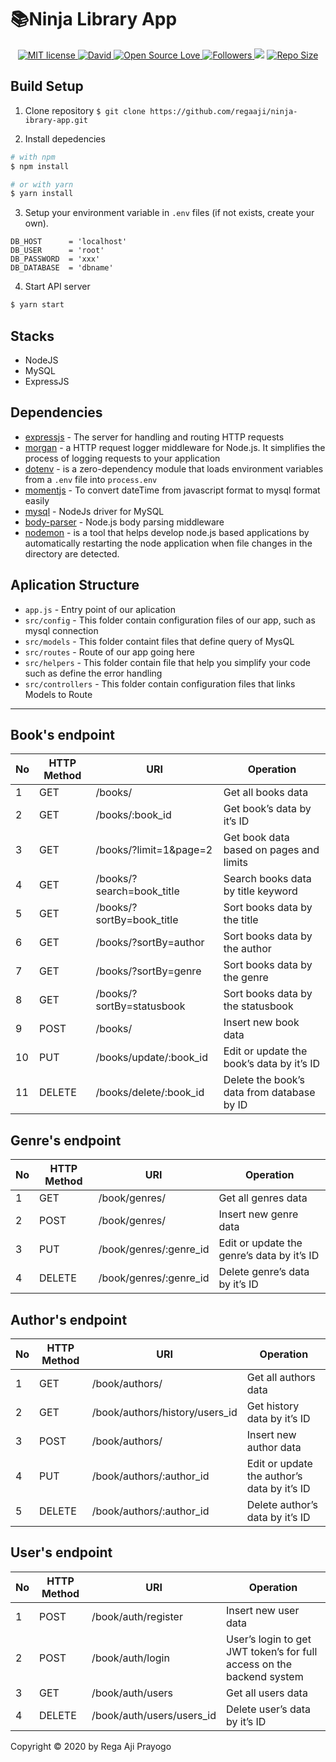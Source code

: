 # 📚Ninja Library App
<p align="center">
  <a href="http://opensource.org/licenses/MIT">
    <img title="MIT license" src="http://img.shields.io/badge/license-MIT-brightgreen.svg">
  </a>
    <a href="#">
    <img alt="David" src="https://img.shields.io/david/dev/iyansr/novel-library-api">
  </a>
  <a href="#">
    <img title="Open Source Love" src="https://badges.frapsoft.com/os/v1/open-source.svg?v=102">
  </a>
  <a href="https://github.com/regaaji?tab=followers">
    <img title="Followers" src="https://img.shields.io/github/followers/regaaji?style=social">
  </a>
  <a href="https://github.com/prettier/prettier"><img src="https://img.shields.io/badge/styled_with-prettier-ff69b4.svg"></a>
  <a href="#">
    <img title="Repo Size" src="https://img.shields.io/github/repo-size/regaaji/novel-library-api">
  </a>

</p>

## Build Setup

1. Clone repository
   `$ git clone https://github.com/regaaji/ninja-ibrary-app.git`

2. Install depedencies

```bash
# with npm
$ npm install

# or with yarn
$ yarn install
```

3. Setup your environment variable in `.env` files (if not exists, create your own).

```env
DB_HOST      = 'localhost'
DB_USER      = 'root'
DB_PASSWORD  = 'xxx'
DB_DATABASE  = 'dbname'
```

4. Start API server

```bash
$ yarn start
```

## Stacks

- NodeJS
- MySQL
- ExpressJS

## Dependencies

- [expressjs](https://www.npmjs.com/package/express) - The server for handling and routing HTTP requests
- [morgan](https://www.npmjs.com/package/morgan) - a HTTP request logger middleware for Node.js. It simplifies the process of logging requests to your application
- [dotenv](https://www.npmjs.com/package/dotenv) - is a zero-dependency module that loads environment variables from a `.env` file into `process.env`
- [momentjs](https://www.npmjs.com/package/moment) - To convert dateTime from javascript format to mysql format easily
- [mysql](https://www.npmjs.com/package/mysql) - NodeJs driver for MySQL
- [body-parser](https://www.npmjs.com/package/body-parser) - Node.js body parsing middleware
- [nodemon](https://www.npmjs.com/package/nodemon) - is a tool that helps develop node.js based applications by automatically restarting the node application when file changes in the directory are detected.

## Aplication Structure

- `app.js` - Entry point of our aplication
- `src/config` - This folder contain configuration files of our app, such as mysql connection
- `src/models` - This folder containt files that define query of MysQL
- `src/routes` - Route of our app going here
- `src/helpers` - This folder contain file that help you simplify your code such as define the error handling
- `src/controllers` - This folder contain configuration files that links Models to Route

---


## Book's endpoint

| No  | HTTP Method | URI                                 | Operation                                  |
| --- | ----------- | ----------------------------------- | ------------------------------------------ |
| 1   | GET         | /books/                             | Get all books data                         |
| 2   | GET         | /books/:book_id                     | Get book’s data by it’s ID                 |
| 3   | GET         | /books/?limit=1&page=2              | Get book data based on pages and limits    |
| 4   | GET         | /books/?search=book_title           | Search books data by title keyword         |
| 5   | GET         | /books/?sortBy=book_title           | Sort books data by the title               |
| 6   | GET         | /books/?sortBy=author               | Sort books data by the author              |
| 7   | GET         | /books/?sortBy=genre                | Sort books data by the genre               |
| 8   | GET         | /books/?sortBy=statusbook           | Sort books data by the statusbook          |
| 9   | POST        | /books/                             | Insert new book data                       |
| 10  | PUT         | /books/update/:book_id              | Edit or update the book’s data by it’s ID  |
| 11  | DELETE      | /books/delete/:book_id              | Delete the book’s data from database by ID |



## Genre's endpoint

| No  | HTTP Method | URI                             | Operation                                  |
| --- | ----------- | ------------------------------- | ------------------------------------------ |
| 1   | GET         | /book/genres/                   | Get all genres data                        |
| 2   | POST        | /book/genres/                   | Insert new genre data                      |
| 3   | PUT         | /book/genres/:genre_id          | Edit or update the genre’s data by it’s ID |
| 4   | DELETE      | /book/genres/:genre_id          | Delete genre’s data by it’s ID             |



## Author's endpoint

| No  | HTTP Method | URI                             | Operation                                  |
| --- | ----------- | ------------------------------- | ------------------------------------------ |
| 1   | GET         | /book/authors/                  | Get all authors data                       |
| 2   | GET         | /book/authors/history/users_id  | Get history data by it’s ID                |
| 3   | POST        | /book/authors/                  | Insert new author data                      |
| 4   | PUT         | /book/authors/:author_id        | Edit or update the author’s data by it’s ID |
| 5   | DELETE      | /book/authors/:author_id        | Delete author’s data by it’s ID             |



## User's endpoint

| No  | HTTP Method | URI                       | Operation                                                             |
| --- | ----------- | ----------------------    | --------------------------------------------------------------------- |
| 1   | POST        | /book/auth/register       | Insert new user data                                                  |
| 2   | POST        | /book/auth/login          | User’s login to get JWT token’s for full access on the backend system |
| 3   | GET         | /book/auth/users          | Get all users data                                                    |
| 4   | DELETE      | /book/auth/users/users_id | Delete user’s data by it’s ID                                        |



Copyright © 2020 by Rega Aji Prayogo
